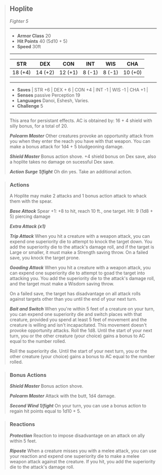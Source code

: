 > ## Hoplite
> *Fighter 5*
> ___
> - **Armor Class** 20
> - **Hit Points** 40 (5d10 + 5)
> - **Speed** 30ft
>___
>|STR|DEX|CON|INT|WIS|CHA|
>|:---:|:---:|:---:|:---:|:---:|:---:|
>|18 (+4)|14 (+2)|12 (+1)|8 (-1)|8 (-1)|10 (+0)|
>___
> - **Saves** | STR +6 | DEX + 6 | CON +4 | INT -1 | WIS -1 | CHA +1 |
> - **Senses** passive Perception 19
> - **Languages** Danoi, Eshesh, Varies.
> - **Challenge** 5
> ___
> This area for persistant effects. AC is obtained by: 16 + 4 shield with silly bonus, for a total of 20.
>
> ***Polearm Master***  Other creatures provoke an opportunity attack from you when they enter the reach you have with that weapon. You can make a bonus attack for 1d4 + 5 bludgeoning damage.
>
> ***Shield Master***
> Bonus action shove. +4 shield bonus on Dex save, also a hoplite takes no damage on sucessful Dex save.
>
> ***Action Surge 1/fight*** 
> Oh din yes. Take an additional action.
>

> ### Actions
> A Hoplite may make 2 attacks and 1 bonus action attack to whack them with the spear.
>
> ***Base Attack*** Spear +1: +8 to hit, reach 10 ft., one target. Hit:  9 (1d8 + 5) piercing damage
>
> ***Extra Attack (x1)***
>
> ***Trip Attack***
> When you hit a creature with a weapon attack, you can expend one superiority die to attempt to knock the target down. You add the superiority die to the attack's damage roll, and if the target is Large or smaller, it must make a Strength saving throw. On a failed save, you knock the target prone.
>
> ***Goading Attack***
> When you hit a creature with a weapon attack, you can expend one superiority die to attempt to goad the target into attacking you. You add the superiority die to the attack's damage roll, and the target must make a Wisdom saving throw. 
>
>On a failed save, the target has disadvantage on all attack rolls against targets other than you until the end of your next turn.
>
> ***Bait and Switch***
> When you're within 5 feet of a creature on your turn, you can expend one superiority die and switch places with that creature, provided you spend at least 5 feet of movement and the creature is willing and isn't incapacitated. This movement doesn't provoke opportunity attacks. Roll the 1d8. Until the start of your next turn, you or the other creature (your choice) gains a bonus to AC equal to the number rolled.  
>  
>Roll the superiority die. Until the start of your next turn, you or the other creature (your choice) gains a bonus to AC equal to the number rolled.
>

> ### Bonus Actions
> ***Shield Master***
> Bonus action shove.
>
> ***Polearm Master***
> Attack with the butt, 1d4 damage.
>
> ***Second Wind 1/fight***
> On your turn, you can use a bonus action to regain hit points equal to 1d10 + 5.

> ### Reactions
> ***Protection***
> Reaction to impose disadvantage on an attack on ally within 5 feet.
>
> ***Riposte***
> When a creature misses you with a melee attack, you can use your reaction and expend one superiority die to make a melee weapon attack against the creature. If you hit, you add the superiority die to the attack's damage roll.
>
